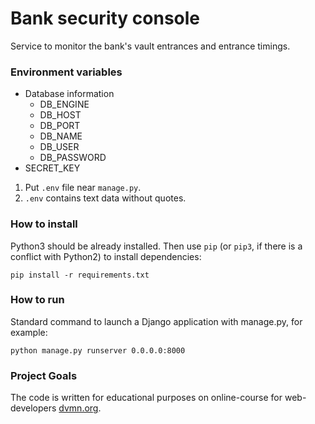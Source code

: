 # Bank security console

Service to monitor the bank's vault entrances and entrance timings.


### Environment variables
- Database information
  - DB_ENGINE
  - DB_HOST
  - DB_PORT
  - DB_NAME
  - DB_USER
  - DB_PASSWORD
- SECRET_KEY

1. Put `.env` file near `manage.py`.
2. `.env` contains text data without quotes.


### How to install


Python3 should be already installed. 
Then use `pip` (or `pip3`, if there is a conflict with Python2) to install dependencies:
```
pip install -r requirements.txt
```

### How to run

Standard command to launch a Django application with manage.py, for example:
```
python manage.py runserver 0.0.0.0:8000
```

### Project Goals

The code is written for educational purposes on online-course for web-developers [dvmn.org](https://dvmn.org/).